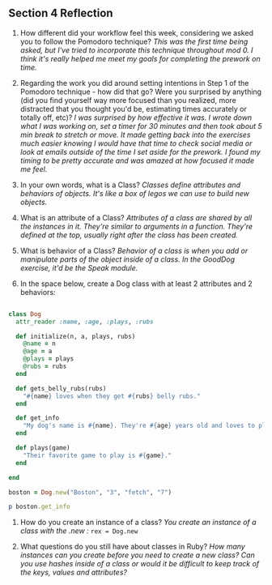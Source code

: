 ## Section 4 Reflection

1. How different did your workflow feel this week, considering we asked you to follow the Pomodoro technique?
  *This was the first time being asked, but I've tried to incorporate this technique throughout mod 0. I think it's really helped me meet my goals for completing the prework on time.*

1. Regarding the work you did around setting intentions in Step 1 of the Pomodoro technique - how did that go? Were you surprised by anything (did you find yourself way more focused than you realized, more distracted that you thought you'd be, estimating times accurately or totally off, etc)?
  *I was surprised by how effective it was. I wrote down what I was working on, set a timer for 30 minutes and then took about 5 min break to stretch or move. It made getting back into the exercises much easier knowing I would have that time to check social media or look at emails outside of the time I set aside for the prework. I found my timing to be pretty accurate and was amazed at how focused it made me feel.*

1. In your own words, what is a Class?
  *Classes define attributes and behaviors of objects. It's like a box of legos we can use to build new objects.*

1. What is an attribute of a Class?
  *Attributes of a class are shared by all the instances in it. They're similar to arguments in a function. They're defined at the top, usually right after the class has been created.*

1. What is behavior of a Class?
  *Behavior of a class is when you add or manipulate parts of the object inside of a class. In the GoodDog exercise, it'd be the Speak module.*

1. In the space below, create a Dog class with at least 2 attributes and 2 behaviors:

```rb

class Dog
  attr_reader :name, :age, :plays, :rubs

  def initialize(n, a, plays, rubs)
    @name = n
    @age = a
    @plays = plays
    @rubs = rubs
  end

  def gets_belly_rubs(rubs)
    "#{name} loves when they get #{rubs} belly rubs."
  end

  def get_info
    "My dog's name is #{name}. They're #{age} years old and loves to play. They'll go crazy for belly rubs, especially if you rub #{rubs} times."
  end

  def plays(game)
    "Their favorite game to play is #{game}."
  end

end

boston = Dog.new("Boston", "3", "fetch", "7")

p boston.get_info
```

1. How do you create an instance of a class?
*You create an instance of a class with the .new :*
`rex = Dog.new`

1. What questions do you still have about classes in Ruby?
  *How many instances can you create before you need to create a new class?*
  *Can you use hashes inside of a class or would it be difficult to keep track of the keys, values and attributes?*
